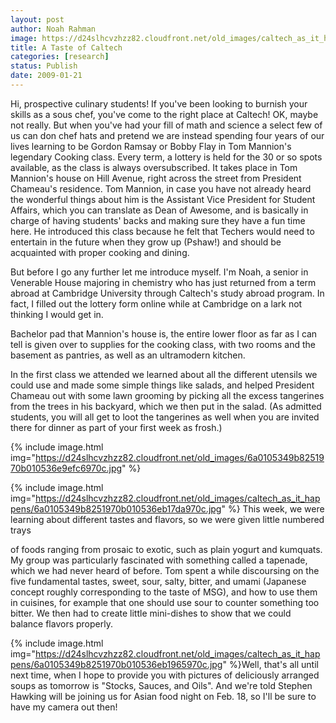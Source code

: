 ```yaml
---
layout: post
author: Noah Rahman
image: https://d24slhcvzhzz82.cloudfront.net/old_images/caltech_as_it_happens/6a0105349b8251970b010536e9ef51970c.jpg
title: A Taste of Caltech
categories: [research]
status: Publish
date: 2009-01-21
---
```



Hi, prospective culinary students! If you've been looking to burnish your skills as a sous chef, you've come to the right place at Caltech!
OK, maybe not really. But when you've had your fill of math and science a select few of us can don chef hats and pretend we are instead spending four years of our lives learning to be Gordon Ramsay or Bobby Flay in Tom Mannion's legendary Cooking class. Every term, a lottery is held for the 30 or so spots available, as the class is always oversubscribed. It takes place in Tom Mannion's house on Hill Avenue, right across the street from President Chameau's residence. Tom Mannion, in case you have not already heard the wonderful things about him is the Assistant Vice President for Student Affairs, which you can translate as Dean of Awesome, and is basically in charge of having students' backs and making sure they have a fun time here. He introduced this class because he felt that Techers would need to entertain in the future when they grow up (Pshaw!) and should be acquainted with proper cooking and dining.

But before I go any further let me introduce myself. I'm Noah, a senior in Venerable House majoring in chemistry who has just returned from a term abroad at Cambridge University through Caltech's study abroad program. In fact, I filled out the lottery form online while at Cambridge on a lark not thinking I would get in.

 
Bachelor pad that Mannion's house is, the entire lower floor as far as I can tell is given over to supplies for the cooking class, with two rooms and the basement as pantries, as well as an ultramodern kitchen.

In the first class we attended we learned about all the different utensils we could use and made some simple things like salads, and helped President Chameau out with some lawn grooming by picking all the excess tangerines from the trees in his backyard, which we then put in the salad. (As admitted students, you will all get to loot the tangerines as well when you are invited there for dinner as part of your first week as frosh.) 


{% include image.html img="https://d24slhcvzhzz82.cloudfront.net/old_images/6a0105349b8251970b010536e9efc6970c.jpg" %} 


{% include image.html img="https://d24slhcvzhzz82.cloudfront.net/old_images/caltech_as_it_happens/6a0105349b8251970b010536eb17da970c.jpg" %} This week, we were learning about different tastes and flavors, so we were given little numbered trays
 
 of foods ranging from prosaic to exotic, such as plain yogurt and kumquats. My group was particularly fascinated with something called a tapenade, which we had never heard of before. Tom spent a while discoursing on the five fundamental tastes, sweet, sour, salty, bitter, and umami (Japanese concept roughly corresponding to the taste of MSG), and how to use them in cuisines, for example that one should use sour to counter something too bitter. We then had to create little mini-dishes to show that we could balance flavors properly.


{% include image.html img="https://d24slhcvzhzz82.cloudfront.net/old_images/caltech_as_it_happens/6a0105349b8251970b010536eb1965970c.jpg" %}Well, that's all until next time, when I hope to provide you with pictures of deliciously arranged soups as tomorrow is "Stocks, Sauces, and Oils". And we're told Stephen Hawking will be joining us for Asian food night on Feb. 18, so I'll be sure to have my camera out then!

